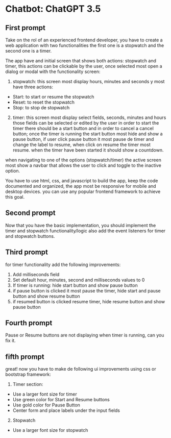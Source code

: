 # Chatbot: ChatGPT 3.5

## First prompt

Take on the rol of an experienced frontend developer, you have to create a web application with two functionalities the first one is a stopwatch and the second one is a timer.

The app have and initial screen that shows both actions: stopwatch and timer, this actions can be clickable by the user, once selected most open a dialog or modal with the functionality screen:

1. stopwatch: this screen most display hours, minutes and seconds y most have three actions:
- Start: to start or resume the stopwatch
- Reset: to reset the stopwatch
- Stop: to stop de stopwatch

2. timer: this screen most display select fields, seconds, minutes and hours those fields can be selected or edited by the user in order to start the timer there should be a start button and in order to cancel a cancel button; once the timer is running the start button most hide and show a pause button, if user click pause button it most pause de timer and change the label to resume, when click on resume the timer most resume. when the timer have been started it should show a countdown.

when navigating to one of the options (stopwatch/timer) the active screen most show a navbar that allows the user to click and toggle to the inactive option.

You have to use html, css, and javascript to build the app, keep the code documented and organized, the app most be responsive for mobile and desktop devices.  you can use any popular frontend framework to achieve this goal.

## Second prompt

Now that you have the basic implementation, you should implement the timer and stopwatch  functionality/logic also add the event listeners for timer and stopwatch buttons.

## Third prompt

for timer functionality add the following improvements:

1. Add milliseconds field
2. Set default hour, minutes, second and milliseconds values to 0
3. If timer is running: hide start button and show pause button
4. if pause button is clicked it most pause the timer, hide start and pause button and show resume button
5. if resumed button is clicked resume timer, hide resume button and show pause button

## Fourth prompt

Pause or Resume buttons are not displaying when timer is running, can you fix it.

## fifth prompt

great! now you have to make de following ui improvements using css or bootstrap framework:

1. Timer section:
- Use a larger font size for timer
- Use green color for Start and Resume buttons
- Use gold color for Pause Button
- Center form and place labels under the input fields

2. Stopwatch
-  Use a larger font size for stopwatch
